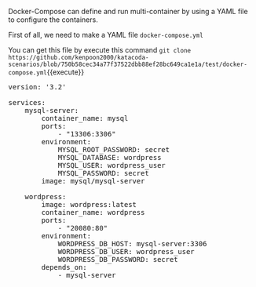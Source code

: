 Docker-Compose can define and run multi-container by using a YAML file to configure the containers. 

First of all, we need to make a YAML file `docker-compose.yml`

You can get this file by execute this command
`git clone https://github.com/kenpoon2000/katacoda-scenarios/blob/750b58cec34a77f37522dbb88ef28bc649ca1e1a/test/docker-compose.yml`{{execute}}

<pre class="file" data-target="clipboard">
version: '3.2' 
 
services: 
    mysql-server: 
        container_name: mysql 
        ports: 
            - "13306:3306"      
        environment: 
            MYSQL_ROOT_PASSWORD: secret 
            MYSQL_DATABASE: wordpress 
            MYSQL_USER: wordpress_user 
            MYSQL_PASSWORD: secret 
        image: mysql/mysql-server 

    wordpress: 
        image: wordpress:latest 
        container_name: wordpress 
        ports: 
            - "20080:80" 
        environment: 
            WORDPRESS_DB_HOST: mysql-server:3306 
            WORDPRESS_DB_USER: wordpress_user 
            WORDPRESS_DB_PASSWORD: secret 
        depends_on: 
            - mysql-server
</pre>
